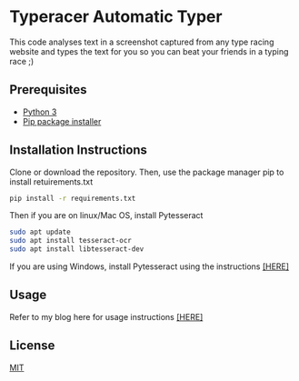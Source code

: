 # Typeracer Automatic Typer

This code analyses text in a screenshot captured from any type racing website and types the text for you so you can beat your friends in a typing race ;)

## Prerequisites
* [Python 3](https://www.python.org/downloads/)
* [Pip package installer](https://pip.pypa.io/en/stable/)

## Installation Instructions

Clone or download the repository. Then, use the package manager pip to install retuirements.txt

```bash
pip install -r requirements.txt
```
Then if you are on linux/Mac OS, install Pytesseract
```bash
sudo apt update
sudo apt install tesseract-ocr
sudo apt install libtesseract-dev
```
If you are using Windows, install Pytesseract using the instructions [[HERE]](https://github.com/UB-Mannheim/tesseract/wiki)
## Usage
Refer to my blog here for usage instructions [[HERE]](https://vulcancoder.com)

## License
[MIT](https://choosealicense.com/licenses/mit/)